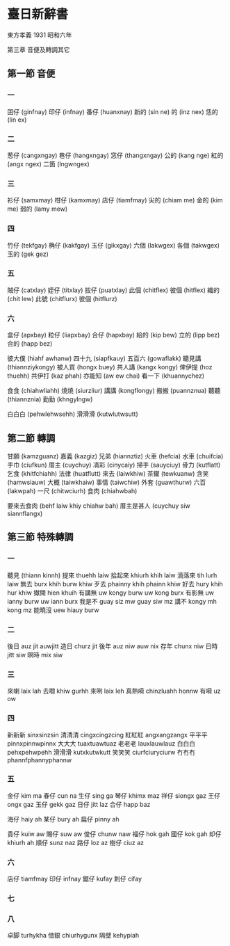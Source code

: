 # 臺日新辭書

東方孝義 1931 昭和六年

第三章 音便及轉調其它

## 第一節 音便

### 一
囝仔 (ginfnay) 印仔 (infnay) 番仔 (huanxnay)
新的 (sin ne) 的 (inz nex) 恁的 (lin ex)

### 二
葱仔 (cangxngay) 巷仔 (hangxngay) 窓仔 (thangxngay)
公的 (kang nge) 紅的 (angx ngex) 二箇 (lngwngex)

### 三
衫仔 (samxmay) 柑仔 (kamxmay) 店仔 (tiamfmay)
尖的 (chiam me) 金的 (kim me) 弱的 (lamy mew)

### 四
竹仔 (tekfgay) 桷仔 (kakfgay) 玉仔 (gikxgay)
六個 (lakwgex) 各個 (takwgex) 玉的 (gek gez)

### 五
賊仔 (catxlay) 姪仔 (titxlay) 拔仔 (puatxlay)
此個 (chitflex) 彼個 (hitflex) 織的 (chit lew)
此號 (chitflurx) 彼個 (hitflurz)

### 六
盒仔 (apxbay) 粒仔 (liapxbay) 合仔 (hapxbay)
給的 (kip bew) 立的 (lipp bez) 合的 (happ bez)

彼大僕 (hiahf awhanw) 四十九 (siapfkauy)
五百六 (gowaflakk) 聽見講 (thiannziykongy)
被人買 (hongx buey) 共人講 (kangx kongy)
俾伊提 (hoz thuehh) 共伊打 (kaz phah)
亦能知 (aw ew chai) 看一下 (khuannychez)

食食 (chiahwliahh) 燒燒 (siurzliur) 講講 (kongflongy)
搬搬 (puannznua) 聽聽 (thiannznia) 勤勤 (khngylngw)

白白白 (pehwlehwsehh) 滑滑滑 (kutwlutwsutt)

## 第二節 轉調

甘願 (kamzguanz) 嘉義 (kazgiz) 兄弟 (hiannztiz)
火車 (hefcia) 水車 (chuifcia) 手巾 (ciufkun)
厝主 (cuychuy) 凊彩 (cinycaiy) 掃手 (sauyciuy)
骨力 (kutflatt) 乞食 (khitfchiahh) 法律 (huatflutt)
來去 (laiwkhiw) 茶鑵 (tewkuanw) 含笑 (hamwsiauw)
大概 (taiwkhaiw) 事情 (taiwchiw) 外套 (guawthurw)
六百 (lakwpah) 一尺 (chitwciurh) 食肉 (chiahwbah)

要來去食肉 (behf laiw khiy chiahw bah)
厝主是甚人 (cuychuy siw siannflangx)

## 第三節 特殊轉調

### 一

聽見 (thiann kinnh)
提來 thuehh laiw
拾起來 khiurh khih laiw
滴落來 tih lurh laiw
無去 burx khih burw khiw
歹去 phainny khih phainn khiw
好去 hury khih hur khiw
擜開 hien khuih
有講無 uw kongy burw uw kong burx
有影無 uw ianny burw uw iann burx
我是不 guay siz mw guay siw mz
講不 kongy mh kong mz
能曉沒 uew hiauy burw

### 二

後日 auz jit auwjitt
造日 churz jit
後年 auz niw auw nix
存年 chunx niw
日時 jitt siw
暝時 mix siw

### 三

來喇 laix lah 去嚪 khiw gurhh 來咧 laix leh 真熱嗬 chinzluahh honnw
有嗬 uz ow

### 四

新新新 sinxsinzsin 清清清 cingxcingzcing
紅紅紅 angxangzangx 平平平 pinnxpinnwpinnx
大大大 tuaxtuawtuaz 老老老 lauxlauwlauz
白白白 pehxpehwpehh 滑滑滑 kutxkutwkutt
笑笑笑 ciurfciuryciurw 冇冇冇 phannfphannyphannw

### 五

金仔 kim ma 春仔 cun na 生仔 sing ga 琴仔 khimx maz
祥仔 siongx gaz 王仔 ongx gaz 玉仔 gekk gaz 日仔 jitt laz
合仔 happ baz

海仔 haiy ah 某仔 bury ah 扁仔 pinny ah

貴仔 kuiw aw 賜仔 suw aw 俊仔 chunw naw 福仔 hok gah 國仔 kok gah
却仔 khiurh ah 順仔 sunz naz 路仔 loz az 樹仔 ciuz az

### 六

店仔 tiamfmay 印仔 infnay 鋸仔 kufay 刺仔 cifay

### 七

### 八

卓脚 turhykha 借銀 chiurhygunx 隔壁 kehypiah
